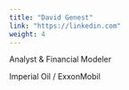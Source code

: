 ```yaml
---
title: "David Genest"
link: "https://linkedin.com"
weight: 4
---
```

Analyst & Financial Modeler

Imperial Oil / ExxonMobil
